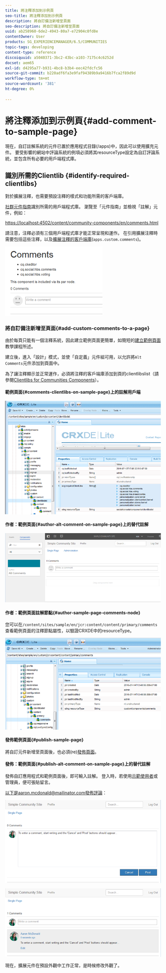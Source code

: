 ```yaml
---
title: 將注釋添加到示例頁
seo-title: 將注釋添加到示例頁
description: 將自訂備注新增至頁面
seo-description: 將自訂備注新增至頁面
uuid: ab258960-6de2-4943-80a7-e72904c0fd8e
contentOwner: User
products: SG_EXPERIENCEMANAGER/6.5/COMMUNITIES
topic-tags: developing
content-type: reference
discoiquuid: a5040371-3bc2-43bc-a103-7175c4c6252d
docset: aem65
exl-id: d4295a77-b931-4bc8-b3b4-eec42fdcfc56
source-git-commit: b220adf6fa3e9faf94389b9a9416b7fca2f89d9d
workflow-type: tm+mt
source-wordcount: '381'
ht-degree: 0%

---
```


# 將注釋添加到示例頁{#add-comment-to-sample-page}

現在，自訂註解系統的元件已置於應用程式目錄(/apps)中，因此可以使用擴充元件。 要受影響的網站中評論系統的例項必須將其resourceType設定為自訂評論系統，並包含所有必要的用戶端程式庫。

## 識別所需的Clientlib {#identify-required-clientlibs}

對於擴展注釋，也需要預設注釋的樣式和功能所需的客戶端庫。

[社群元件指南](/help/communities/components-guide.md)識別所需的用戶端程式庫。 瀏覽至「元件指南」並檢視「註解」元件，例如：

[https://localhost:4502/content/community-components/en/comments.html](https://localhost:4502/content/community-components/en/comments.html)

請注意，注釋必須有三個用戶端程式庫才能正常呈現和運作。 在引用擴展注釋時需要包括這些注釋，以及[擴展注釋的客戶端庫](/help/communities/extend-create-components.md#create-a-client-library-folder)(`apps.custom.comments`)。

![comments-component1](assets/comments-component1.png)

### 將自訂備注新增至頁面{#add-custom-comments-to-a-page}

由於每頁只能有一個注釋系統，因此建立範例頁面更簡單，如簡短的[建立範例頁面](/help/communities/create-sample-page.md)教學課程所述。

建立後，進入「設計」模式，並使「自定義」元件組可用，以允許將`Alt Comments`元件添加到頁面中。

為了讓注釋顯示並正常運作，必須將注釋的客戶端庫添加到頁的clientlibslist（請參閱[Clientlibs for Communities Components](/help/communities/clientlibs.md)）。

#### 範例頁面{#comments-clientlibs-on-sample-page}上的註解用戶端

![comments-clientlibs-crxde](assets/comments-clientlibs-crxde.png)

#### 作者：範例頁面{#author-alt-comment-on-sample-page}上的替代註解

![alt-comment](assets/alt-comment.png)

#### 作者：範例頁面註解節點{#author-sample-page-comments-node}

您可以在`/content/sites/sample/en/jcr:content/content/primary/comments`查看範例頁面的注釋節點屬性，以驗證CRXDE中的resourceType。

![verify-comment-crxde](assets/verify-comment-crxde.png)

#### 發佈範例頁面{#publish-sample-page}

將自訂元件新增至頁面後，也必須(re)[發佈頁面](/help/communities/sites-console.md#publishing-the-site)。

#### 發佈：範例頁面{#publish-alt-comment-on-sample-page}上的替代註解

發佈自訂應用程式和範例頁面後，即可輸入註解。 登入時，若使用[示範使用者](/help/communities/tutorials.md#demo-users)或管理員，便可張貼留言。

以下是aaron.mcdonald@mailinator.com發佈評論：

![publish-alt-comment](assets/publish-alt-comment.png)

![publish-alt-comment1](assets/publish-alt-comment1.png)

現在，擴展元件在預設外觀中工作正常，是時候修改外觀了。
